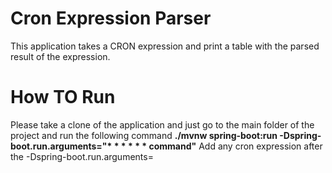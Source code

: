 
# Cron Expression Parser
This application takes a CRON expression and print a table with the parsed result of the expression.

# How TO Run

Please take a clone of the application and just go to the main folder of the project and run the following command
 **./mvnw spring-boot:run -Dspring-boot.run.arguments="\* * * * * * command"**
Add any cron expression after the  -Dspring-boot.run.arguments=<cron-expression>
